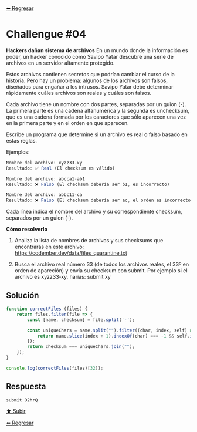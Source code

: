 [⬅️ Regresar](https://github.com/cosmoart/codember)

# Challengue #04

**Hackers dañan sistema de archivos**
En un mundo donde la información es poder, un hacker conocido como Savipo Yatar descubre una serie de archivos en un servidor altamente protegido.

Estos archivos contienen secretos que podrían cambiar el curso de la historia. Pero hay un problema: algunos de los archivos son falsos, diseñados para engañar a los intrusos. Savipo Yatar debe determinar rápidamente cuáles archivos son reales y cuáles son falsos.

Cada archivo tiene un nombre con dos partes, separadas por un guion (-). La primera parte es una cadena alfanumérica y la segunda es unchecksum, que es una cadena formada por los caracteres que sólo aparecen una vez en la primera parte y en el orden en que aparecen.

Escribe un programa que determine si un archivo es real o falso basado en estas reglas.

Ejemplos:

```js
Nombre del archivo: xyzz33-xy
Resultado: ✅ Real (El checksum es válido)

Nombre del archivo: abcca1-ab1
Resultado: ❌ Falso (El checksum debería ser b1, es incorrecto)

Nombre del archivo: abbc11-ca
Resultado: ❌ Falso (El checksum debería ser ac, el orden es incorrecto)
```

Cada línea indica el nombre del archivo y su correspondiente checksum, separados por un guion (-).

**Cómo resolverlo**
1. Analiza la lista de nombres de archivos y sus checksums que encontrarás en este archivo: https://codember.dev/data/files_quarantine.txt

2. Busca el archivo real número 33 (de todos los archivos reales, el 33º en orden de apareción) y envía su checksum con submit. Por ejemplo si el archivo es xyzz33-xy, harías:
submit xy

## Solución

```js
function correctFiles (files) {
	return files.filter(file => {
		const [name, checksum] = file.split('-');

		const uniqueChars = name.split("").filter((char, index, self) => {
			return name.slice(index + 1).indexOf(char) === -1 && self.indexOf(char) === index;
		});
		return checksum === uniqueChars.join("");
	});
}

console.log(correctFiles(files)[32]);
```

## Respuesta

```bash
submit O2hrQ
```

[⬆️ Subir](#challengue-04)

[⬅️ Regresar](https://github.com/cosmoart/codember)
